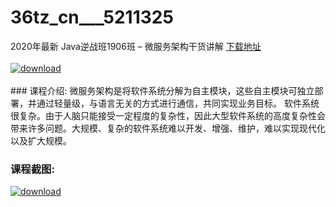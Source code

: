 # 36tz_cn___5211325
2020年最新 Java逆战班1906班 – 微服务架构干货讲解
[下载地址](http://www.36tz.cn/article/5211325 "下载地址")
<br/></br>[![download](http://36tz.cn/muke_img/2020_03_1-129.png "下载地址")](http://www.36tz.cn/article/5211325 "下载地址")
<br/></br>### 课程介绍:
微服务架构是将软件系统分解为自主模块，这些自主模块可独立部署，并通过轻量级，与语言无关的方式进行通信，共同实现业务目标。
软件系统很复杂。由于人脑只能接受一定程度的复杂性，因此大型软件系统的高度复杂性会带来许多问题。大规模、复杂的软件系统难以开发、增强、维护，难以实现现代化以及扩大规模。

### 课程截图:
[![download](http://36tz.cn/muke_img/2020_03_2-121.png "下载地址")](http://www.36tz.cn/article/5211325 "下载地址")
